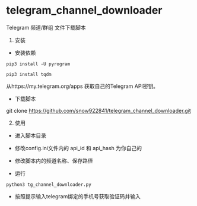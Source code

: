 # telegram_channel_downloader
Telegram 频道/群组 文件下载脚本

1. 安装

- 安装依赖
```
pip3 install -U pyrogram

pip3 install tqdm
```
从https://my.telegram.org/apps 获取自己的Telegram API密钥。

- 下载脚本

git clone https://github.com/snow922841/telegram_channel_downloader.git
  
2. 使用

- 进入脚本目录

- 修改config.ini文件内的 api_id 和 api_hash 为你自己的

- 修改脚本内的频道名称、保存路径

- 运行  
```
python3 tg_channel_downloader.py
```
- 按照提示输入telegram绑定的手机号获取验证码并输入 
